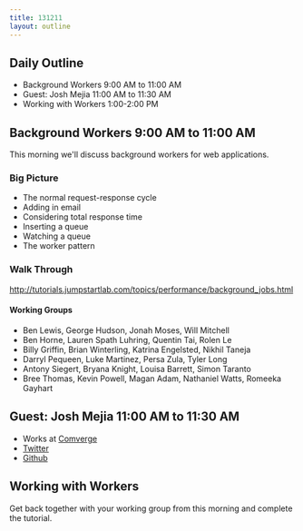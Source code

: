 ```yaml
---
title: 131211
layout: outline
---
```


## Daily Outline

* Background Workers 9:00 AM to 11:00 AM
* Guest: Josh Mejia 11:00 AM to 11:30 AM
* Working with Workers 1:00-2:00 PM

## Background Workers 9:00 AM to 11:00 AM

This morning we'll discuss background workers for web applications.

### Big Picture

* The normal request-response cycle
* Adding in email
* Considering total response time
* Inserting a queue
* Watching a queue
* The worker pattern

### Walk Through

http://tutorials.jumpstartlab.com/topics/performance/background_jobs.html

#### Working Groups

* Ben Lewis, George Hudson, Jonah Moses, Will Mitchell
* Ben Horne, Lauren Spath Luhring, Quentin Tai, Rolen Le
* Billy Griffin, Brian Winterling, Katrina Engelsted, Nikhil Taneja
* Darryl Pequeen, Luke Martinez, Persa Zula, Tyler Long
* Antony Siegert, Bryana Knight, Louisa Barrett, Simon Taranto
* Bree Thomas, Kevin Powell, Magan Adam, Nathaniel Watts, Romeeka Gayhart

## Guest: Josh Mejia 11:00 AM to 11:30 AM 

* Works at [Comverge](http://www.comverge.com/)
* [Twitter](https://twitter.com/joshuamejia)
* [Github](https://github.com/jmejia)

## Working with Workers

Get back together with your working group from this morning and complete the tutorial.